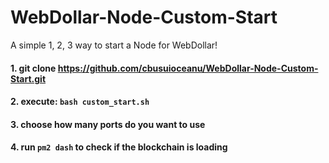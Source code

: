# WebDollar-Node-Custom-Start

A simple 1, 2, 3 way to start a Node for WebDollar!

#### 1. git clone https://github.com/cbusuioceanu/WebDollar-Node-Custom-Start.git
#### 2. execute: ```bash custom_start.sh```
#### 3. choose how many ports do you want to use
#### 4. run ```pm2 dash``` to check if the blockchain is loading
